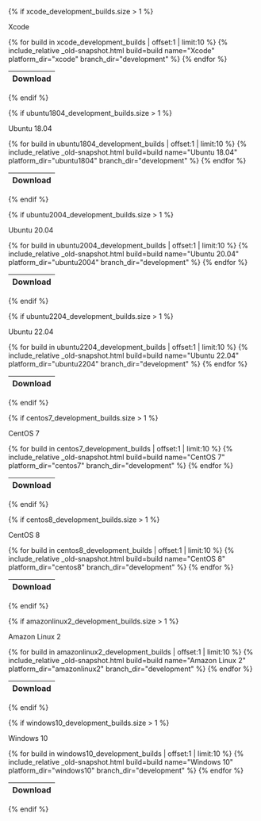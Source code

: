 {% if xcode_development_builds.size > 1 %}

Xcode
<table id="osx-builds" class="downloads">
    <thead>
        <tr>
            <th class="download">Download</th>
        </tr>
    </thead>
    <tbody>
        {% for build in xcode_development_builds | offset:1 | limit:10 %}
            {% include_relative _old-snapshot.html build=build name="Xcode" platform_dir="xcode" branch_dir="development" %}
        {% endfor %}
    </tbody>
</table>

{% endif %}


{% if ubuntu1804_development_builds.size > 1 %}

Ubuntu 18.04

<table id="linux-builds" class="downloads">
    <thead>
        <tr>
            <th class="download">Download</th>
        </tr>
    </thead>
    <tbody>
        {% for build in ubuntu1804_development_builds | offset:1 | limit:10 %}
            {% include_relative _old-snapshot.html build=build name="Ubuntu 18.04" platform_dir="ubuntu1804" branch_dir="development" %}
        {% endfor %}
    </tbody>
</table>

{% endif %}

{% if ubuntu2004_development_builds.size > 1 %}

Ubuntu 20.04

<table id="linux-builds" class="downloads">
    <thead>
        <tr>
            <th class="download">Download</th>
        </tr>
    </thead>
    <tbody>
        {% for build in ubuntu2004_development_builds | offset:1 | limit:10 %}
            {% include_relative _old-snapshot.html build=build name="Ubuntu 20.04" platform_dir="ubuntu2004" branch_dir="development" %}
        {% endfor %}
    </tbody>
</table>

{% endif %}

{% if ubuntu2204_development_builds.size > 1 %}

Ubuntu 22.04

<table id="linux-builds" class="downloads">
    <thead>
        <tr>
            <th class="download">Download</th>
        </tr>
    </thead>
    <tbody>
        {% for build in ubuntu2204_development_builds | offset:1 | limit:10 %}
            {% include_relative _old-snapshot.html build=build name="Ubuntu 22.04" platform_dir="ubuntu2204" branch_dir="development" %}
        {% endfor %}
    </tbody>
</table>

{% endif %}

{% if centos7_development_builds.size > 1 %}

CentOS 7

<table id="linux-builds" class="downloads">
    <thead>
        <tr>
            <th class="download">Download</th>
        </tr>
    </thead>
    <tbody>
        {% for build in centos7_development_builds | offset:1 | limit:10 %}
            {% include_relative _old-snapshot.html build=build name="CentOS 7" platform_dir="centos7" branch_dir="development" %}
        {% endfor %}
    </tbody>
</table>

{% endif %}

{% if centos8_development_builds.size > 1 %}

CentOS 8

<table id="linux-builds" class="downloads">
    <thead>
        <tr>
            <th class="download">Download</th>
        </tr>
    </thead>
    <tbody>
        {% for build in centos8_development_builds | offset:1 | limit:10 %}
            {% include_relative _old-snapshot.html build=build name="CentOS 8" platform_dir="centos8" branch_dir="development" %}
        {% endfor %}
    </tbody>
</table>

{% endif %}

{% if amazonlinux2_development_builds.size > 1 %}

Amazon Linux 2

<table id="linux-builds" class="downloads">
    <thead>
        <tr>
            <th class="download">Download</th>
        </tr>
    </thead>
    <tbody>
        {% for build in amazonlinux2_development_builds | offset:1 | limit:10 %}
            {% include_relative _old-snapshot.html build=build name="Amazon Linux 2" platform_dir="amazonlinux2" branch_dir="development" %}
        {% endfor %}
    </tbody>
</table>

{% endif %}


{% if windows10_development_builds.size > 1 %}

Windows 10

<table id="linux-builds" class="downloads">
    <thead>
        <tr>
            <th class="download">Download</th>
        </tr>
    </thead>
    <tbody>
        {% for build in windows10_development_builds | offset:1 | limit:10 %}
            {% include_relative _old-snapshot.html build=build name="Windows 10" platform_dir="windows10" branch_dir="development" %}
        {% endfor %}
    </tbody>
</table>

{% endif %}
